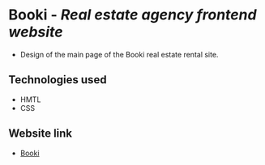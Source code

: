 # **Booki** - *Real estate agency frontend website*

-  Design of the main page of the Booki real estate rental site.

## Technologies used

- HMTL
- CSS

## Website link

- [Booki](https://vincedecompiegne.github.io/OC-P3-Booki/)

